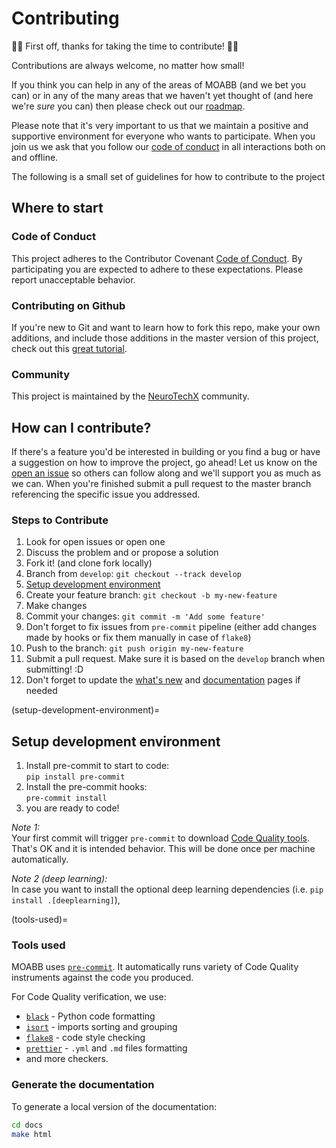 # Contributing

🎉🥂 First off, thanks for taking the time to contribute! 🎉🥂

Contributions are always welcome, no matter how small!

If you think you can help in any of the areas of MOABB (and we bet you can) or in any of
the many areas that we haven't yet thought of (and here we're _sure_ you can) then please
check out our [roadmap](https://github.com/NeuroTechX/moabb/blob/master/ROADMAP.md).

Please note that it's very important to us that we maintain a positive and supportive
environment for everyone who wants to participate. When you join us we ask that you follow
our [code of conduct](https://github.com/NeuroTechX/moabb/blob/master/CODE_OF_CONDUCT.md)
in all interactions both on and offline.

The following is a small set of guidelines for how to contribute to the project

## Where to start

### Code of Conduct

This project adheres to the Contributor Covenant [Code of Conduct](https://github.com/NeuroTechX/moabb/blob/master/CODE_OF_CONDUCT.md). By
participating you are expected to adhere to these expectations. Please report unacceptable
behavior.

### Contributing on Github

If you're new to Git and want to learn how to fork this repo, make your own additions, and
include those additions in the master version of this project, check out this
[great tutorial](https://hackerbits.com/how-to-contribute-to-an-open-source-project-on-github-davide-coppola/).

### Community

This project is maintained by the [NeuroTechX](http://www.neurotechx.com) community.

## How can I contribute?

If there's a feature you'd be interested in building or you find a bug or have a
suggestion on how to improve the project, go ahead! Let us know on the
[open an issue](https://github.com/NeuroTechX/moabb/issues) so others
can follow along and we'll support you as much as we can. When you're finished submit a
pull request to the master branch referencing the specific issue you addressed.

### Steps to Contribute

1. Look for open issues or open one
1. Discuss the problem and or propose a solution
1. Fork it! (and clone fork locally)
1. Branch from `develop`: `git checkout --track develop`
1. [Setup development environment](#setup-development-environment)
1. Create your feature branch: `git checkout -b my-new-feature`
1. Make changes
1. Commit your changes: `git commit -m 'Add some feature'`
1. Don't forget to fix issues from `pre-commit` pipeline (either add changes made by hooks
   or fix them manually in case of `flake8`)
1. Push to the branch: `git push origin my-new-feature`
1. Submit a pull request. Make sure it is based on the `develop` branch when submitting!
   :D
1. Don't forget to update the
   [what's new](http://moabb.neurotechx.com/docs/whats_new.html) and
   [documentation](http://moabb.neurotechx.com/docs/index.html) pages if needed

(setup-development-environment)=
## Setup development environment

1. Install pre-commit to start to code:\
   `pip install pre-commit`
2. Install the pre-commit hooks:\
   `pre-commit install`
3. you are ready to code!

_Note 1:_\
Your first commit will trigger `pre-commit` to download [Code Quality tools](#tools-used).
That's OK and it is intended behavior. This will be done once per machine automatically.

_Note 2 (deep learning):_\
In case you want to install the optional deep learning dependencies (i.e. `pip install .[deeplearning]`),

(tools-used)=
### Tools used

MOABB uses [`pre-commit`](https://pre-commit.com/). It automatically runs variety of Code Quality
instruments against the code you produced.

For Code Quality verification, we use:

- [`black`](https://github.com/psf/black) - Python code formatting
- [`isort`](https://github.com/timothycrosley/isort) - imports sorting and grouping
- [`flake8`](https://gitlab.com/pycqa/flake8) - code style checking
- [`prettier`](https://github.com/prettier/prettier) - `.yml` and `.md` files formatting
- and more checkers.


### Generate the documentation

To generate a local version of the documentation:

```bash
cd docs
make html
```
